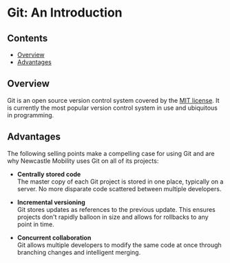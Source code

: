 # Git: An Introduction

## Contents

- [Overview](#overview)
- [Advantages](#advantages)

## Overview

Git is an open source version control system covered by the [MIT license](https://github.com/git/git-scm.com/blob/master/README.md#license). It is currently the most popular version control system in use and ubiquitous in programming.

## Advantages

The following selling points make a compelling case for using Git and are why Newcastle Mobility uses Git on all of its projects:

- **Centrally stored code**  
The master copy of each Git project is stored in one place, typically on a server. No more disparate code scattered between multiple developers.

- **Incremental versioning**  
Git stores updates as references to the previous update. This ensures projects don't rapidly balloon in size and allows for rollbacks to any point in time.

- **Concurrent collaboration**  
Git allows multiple developers to modify the same code at once through branching changes and intelligent merging.
